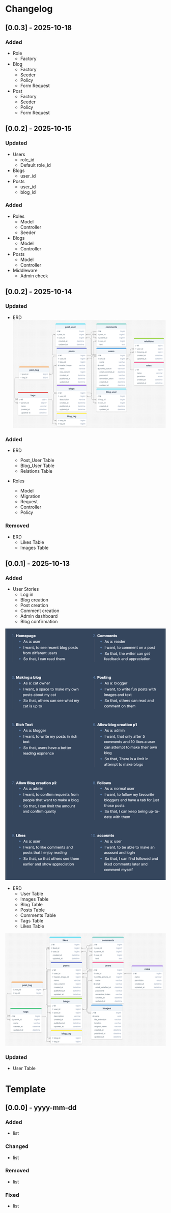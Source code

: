 # Changelog

## [0.0.3] - 2025-10-18

### Added

- Role
    - Factory
- Blog
    - Factory
    - Seeder
    - Policy
    - Form Request
- Post
    - Factory
    - Seeder
    - Policy
    - Form Request

## [0.0.2] - 2025-10-15

### Updated

- Users
    - role_id
    - Default role_id
- Blogs
    - user_id
- Posts
    - user_id
    - blog_id

### Added

- Roles
    - Model
    - Controller
    - Seeder
- Blogs
    - Model
    - Controller
- Posts
    - Model
    - Controller
- Middleware
    - Admin check

## [0.0.2] - 2025-10-14

### Updated

- ERD
  ![img.png](images/ERDV2.png)

### Added

- ERD
    - Post_User Table
    - Blog_User Table
    - Relations Table

- Roles
    - Model
    - Migration
    - Request
    - Controller
    - Policy

### Removed

- ERD
    - Likes Table
    - Images Table

## [0.0.1] - 2025-10-13

### Added

- User Stories
    - Log in
    - Blog creation
    - Post creation
    - Comment creation
    - Admin dashboard
    - Blog confirmation

![img.png](images/user_storiesV1)

- ERD
    - User Table
    - Images Table
    - Blog Table
    - Posts Table
    - Comments Table
    - Tags Table
    - Likes Table

![ERD.png](images/ERDV1.png)

### Updated

- User Table

# Template

## [0.0.0] - yyyy-mm-dd

### Added

- list

### Changed

- list

### Removed

- list

### Fixed

- list
